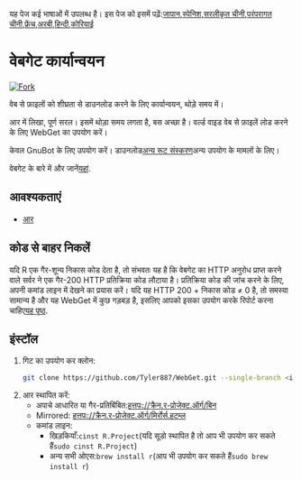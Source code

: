<!-- # WebGet  [![GitHub forks](https://img.shields.io/github/forks/Tyler887/WebGet?label=Fork&style=social)](https://github.com/Tyler887/WebGet/fork)  The implementation to download files from the Web, in a short time.  Written in R, complete simple. It takes a short time, simply good. Use WebGet to retrieve files from the world wide web.    I assume **no warranty** for any **copyrighted material** downloaded on WebGet. I usally recommend downloading freely licensed files only. <br />https://github.com?Tyler887/WebGet/commit/main/ -->

यह पेज कई भाषाओं में उपलब्ध है।
इस पेज को इसमें पढ़ें:[जापान](README.ja.md),[स्पेनिश](README.es.md),[सरलीकृत चीनी](README.zh-CN.md),[परंपरागत चीनी](README.zh-TW.md),[फ्रेंच](README.fr.md),[अरबी](README.ar.md),[हिन्दी](README.hi.md),[कोरियाई](README.ko.md)

# वेबगेट कार्यान्वयन

[![Fork](https://img.shields.io/github/forks/Tyler887/WebGet?label=Fork&style=social)](https://github.com/Tyler887/WebGet/fork)

वेब से फ़ाइलों को शीघ्रता से डाउनलोड करने के लिए कार्यान्वयन, थोड़े समय में।

आर में लिखा, पूर्ण सरल। इसमें थोड़ा समय लगता है, बस अच्छा है। वर्ल्ड वाइड वेब से फ़ाइलें लोड करने के लिए WebGet का उपयोग करें।

केवल GnuBot के लिए उपयोग करें। डाउनलोड[अन्य रूट संस्करण](https://github.com/Tyler887/WebGet)अन्य उपयोग के मामलों के लिए।

वेबगेट के बारे में और जानें[यहां](https://github.com/Tyler887/WebGet/wiki/WebGet).

## आवश्यकताएं

-   [आर](https://r-project.org)

## कोड से बाहर निकलें

यदि R एक गैर-शून्य निकास कोड देता है, तो संभवतः यह है कि वेबगेट का HTTP अनुरोध प्राप्त करने वाले सर्वर ने एक गैर-200 HTTP प्रतिक्रिया कोड लौटाया है। प्रतिक्रिया कोड की जांच करने के लिए, अपनी कमांड लाइन में देखने का प्रयास करें। यदि यह HTTP 200 + निकास कोड ≠ 0 है, तो समस्या सामान्य है और यह WebGet में कुछ गड़बड़ है, इसलिए आपको इसका उपयोग करके रिपोर्ट करना चाहिए[यह पृष्ठ](https://github.com/Tyler887/WebGet/issues/new?template=bug_report.md).

## इंस्टॉल

1.  गिट का उपयोग कर क्लोन:
    ```bash
    git clone https://github.com/Tyler887/WebGet.git --single-branch <input version here>
    ```
2.  आर स्थापित करें:
    -   अपाचे आधारित या गैर-प्रतिबिंबित:[हत्तपः://क्रैन.र-प्रोजेक्ट.ऑर्ग/बिन](https://cran.r-project.org/bin)
    -   Mirrored: [हत्तपः://क्रैन.र-प्रोजेक्ट.ऑर्ग/मिर्रोर्स.हटम्ल](https://cran.r-project.org/mirrors.html)
    -   कमांड लाइन:
        -   खिड़कियाँ:`cinst R.Project`(यदि सूडो स्थापित है तो आप भी उपयोग कर सकते हैं`sudo cinst R.Project`)
        -   अन्य सभी ओएस:`brew install r`(आप भी उपयोग कर सकते हैं`sudo brew install r`)
